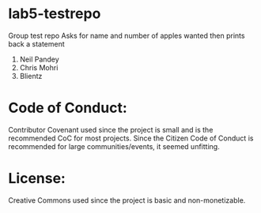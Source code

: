 # lab5-testrepo
Group test repo
Asks for name and number of apples wanted then prints back a statement
1) Neil Pandey
2) Chris Mohri
3) Blientz

# Code of Conduct: 
Contributor Covenant used since the project is small and is the recommended CoC for most projects. Since the Citizen Code of Conduct is recommended for large communities/events, it seemed unfitting. 
# License:
Creative Commons used since the project is basic and non-monetizable.
